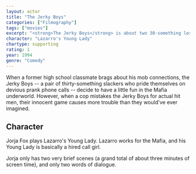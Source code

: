 ```yaml
---
layout: actor
title: "The Jerky Boys"
categories: ["Filmography"]
tags: ["movies"]
excerpt: "<strong>The Jerky Boys</strong> is about two 30-something losers who make prank phone calls and anger a mob boss."
character: "Lazarro's Young Lady"
chartype: supporting
rating: 1
year: 1994
genre: "Comedy"
---
```


When a former high school classmate brags about his mob connections, the Jerky Boys -- a pair of thirty-something slackers who pride themselves on devious prank phone calls -- decide to have a little fun in the Mafia underworld. However, when a cop mistakes the Jerky Boys for actual hit men, their innocent game causes more trouble than they would've ever imagined.

## Character

Jorja Fox plays Lazarro's Young Lady. Lazarro works for the Mafia, and his Young Lady is basically a hired call girl.

Jorja only has two very brief scenes (a grand total of about three minutes of screen time), and only two words of dialogue.